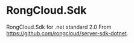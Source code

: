 # RongCloud.Sdk
RongCloud.Sdk for .net standard 2.0 From https://github.com/rongcloud/server-sdk-dotnet.
